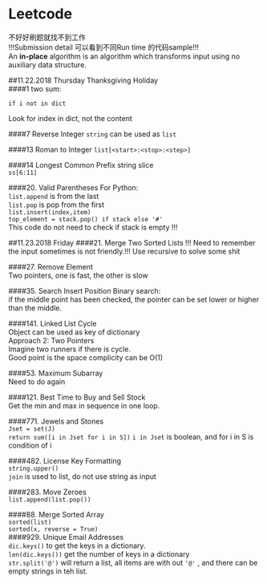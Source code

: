 # Leetcode
不好好刷题就找不到工作  
!!!Submission detail 可以看到不同Run time 的代码sample!!!  
An **in-place** algorithm is an algorithm which transforms input using no auxiliary data structure.  


##11.22.2018 Thursday Thanksgiving Holiday  
####1 two sum:

`if i not in dict`

Look for index in dict, not the content 

####7 Reverse Integer
`string` can be used as `list`

####13 Roman to Integer
`list[<start>:<stop>:<step>]`

####14 Longest Common Prefix
string slice  
`ss[6:11]`
 
####20. Valid Parentheses
For Python:  
`list.append` is from the last  
`list.pop` is pop from the first  
`list.insert(index,item)`    
`top_element = stack.pop() if stack else '#'`  
This code do not need to check if stack is empty !!!  

##11.23.2018 Friday
####21. Merge Two Sorted Lists
!!! Need to remember the input sometimes is not friendly.!!!
Use recursive to solve some shit

####27. Remove Element  
Two pointers, one is fast, the other is slow  

####35. Search Insert Position
Binary search:  
if the middle point has been checked, the pointer can be 
set lower or higher than the middle.  

####141. Linked List Cycle  
Object can be used as key of dictionary  
Approach 2: Two Pointers  
Imagine two runners if there is cycle.  
Good point is the space complicity can be O(1)  

####53. Maximum Subarray  
Need to do again  

####121. Best Time to Buy and Sell Stock  
Get the min and max in sequence in one loop.  

####771. Jewels and Stones  
`Jset = set(J)`  
`return sum([i in Jset for i in S])`
`i in Jset` is boolean, and for i in S is condition of i

####482. License Key Formatting  
`string.upper()`  
`join` is used to list, do not use string as input  

####283. Move Zeroes  
`list.append(list.pop())`  

####88. Merge Sorted Array  
`sorted(list)`  
`sorted(x, reverse = True) `  
####929. Unique Email Addresses  
`dic.keys()` to get the keys in a dictionary.  
`len(dic.keys())` get the number of keys in a dictionary  
`str.split('@')` will return a list, all items are with out `'@'` , and
there can be empty strings in teh list.




